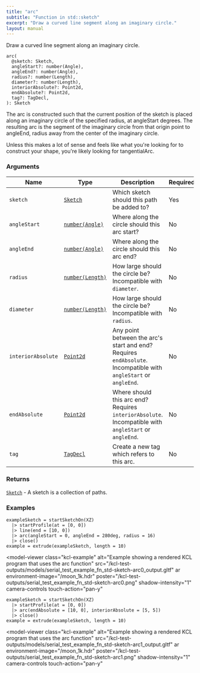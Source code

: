 ```yaml
---
title: "arc"
subtitle: "Function in std::sketch"
excerpt: "Draw a curved line segment along an imaginary circle."
layout: manual
---
```


Draw a curved line segment along an imaginary circle.

```kcl
arc(
  @sketch: Sketch,
  angleStart?: number(Angle),
  angleEnd?: number(Angle),
  radius?: number(Length),
  diameter?: number(Length),
  interiorAbsolute?: Point2d,
  endAbsolute?: Point2d,
  tag?: TagDecl,
): Sketch
```

The arc is constructed such that the current position of the sketch is
placed along an imaginary circle of the specified radius, at angleStart
degrees. The resulting arc is the segment of the imaginary circle from
that origin point to angleEnd, radius away from the center of the imaginary
circle.

Unless this makes a lot of sense and feels like what you're looking
for to construct your shape, you're likely looking for tangentialArc.

### Arguments

| Name | Type | Description | Required |
|----------|------|-------------|----------|
| `sketch` | [`Sketch`](/docs/kcl-std/types/std-types-Sketch) | Which sketch should this path be added to? | Yes |
| `angleStart` | [`number(Angle)`](/docs/kcl-std/types/std-types-number) | Where along the circle should this arc start? | No |
| `angleEnd` | [`number(Angle)`](/docs/kcl-std/types/std-types-number) | Where along the circle should this arc end? | No |
| `radius` | [`number(Length)`](/docs/kcl-std/types/std-types-number) | How large should the circle be? Incompatible with `diameter`. | No |
| `diameter` | [`number(Length)`](/docs/kcl-std/types/std-types-number) | How large should the circle be? Incompatible with `radius`. | No |
| `interiorAbsolute` | [`Point2d`](/docs/kcl-std/types/std-types-Point2d) | Any point between the arc's start and end? Requires `endAbsolute`. Incompatible with `angleStart` or `angleEnd`. | No |
| `endAbsolute` | [`Point2d`](/docs/kcl-std/types/std-types-Point2d) | Where should this arc end? Requires `interiorAbsolute`. Incompatible with `angleStart` or `angleEnd`. | No |
| `tag` | [`TagDecl`](/docs/kcl-std/types/std-types-TagDecl) | Create a new tag which refers to this arc. | No |

### Returns

[`Sketch`](/docs/kcl-std/types/std-types-Sketch) - A sketch is a collection of paths.


### Examples

```kcl
exampleSketch = startSketchOn(XZ)
  |> startProfile(at = [0, 0])
  |> line(end = [10, 0])
  |> arc(angleStart = 0, angleEnd = 280deg, radius = 16)
  |> close()
example = extrude(exampleSketch, length = 10)

```


<model-viewer
  class="kcl-example"
  alt="Example showing a rendered KCL program that uses the arc function"
  src="/kcl-test-outputs/models/serial_test_example_fn_std-sketch-arc0_output.gltf"
  ar
  environment-image="/moon_1k.hdr"
  poster="/kcl-test-outputs/serial_test_example_fn_std-sketch-arc0.png"
  shadow-intensity="1"
  camera-controls
  touch-action="pan-y"
>
</model-viewer>

```kcl
exampleSketch = startSketchOn(XZ)
  |> startProfile(at = [0, 0])
  |> arc(endAbsolute = [10, 0], interiorAbsolute = [5, 5])
  |> close()
example = extrude(exampleSketch, length = 10)

```


<model-viewer
  class="kcl-example"
  alt="Example showing a rendered KCL program that uses the arc function"
  src="/kcl-test-outputs/models/serial_test_example_fn_std-sketch-arc1_output.gltf"
  ar
  environment-image="/moon_1k.hdr"
  poster="/kcl-test-outputs/serial_test_example_fn_std-sketch-arc1.png"
  shadow-intensity="1"
  camera-controls
  touch-action="pan-y"
>
</model-viewer>


